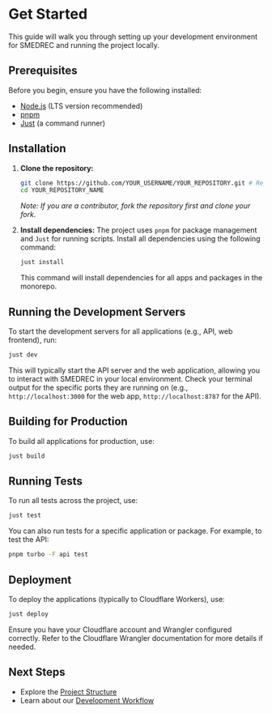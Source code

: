 # Get Started

This guide will walk you through setting up your development environment for SMEDREC and running the project locally.

## Prerequisites

Before you begin, ensure you have the following installed:

- [Node.js](https://nodejs.org/) (LTS version recommended)
- [pnpm](https://pnpm.io/installation)
- [Just](https://github.com/casey/just#installation) (a command runner)

## Installation

1.  **Clone the repository:**

    ```bash
    git clone https://github.com/YOUR_USERNAME/YOUR_REPOSITORY.git # Replace with actual repo URL
    cd YOUR_REPOSITORY_NAME
    ```

    _Note: If you are a contributor, fork the repository first and clone your fork._

2.  **Install dependencies:**
    The project uses `pnpm` for package management and `Just` for running scripts. Install all dependencies using the following command:
    ```bash
    just install
    ```
    This command will install dependencies for all apps and packages in the monorepo.

## Running the Development Servers

To start the development servers for all applications (e.g., API, web frontend), run:

```bash
just dev
```

This will typically start the API server and the web application, allowing you to interact with SMEDREC in your local environment. Check your terminal output for the specific ports they are running on (e.g., `http://localhost:3000` for the web app, `http://localhost:8787` for the API).

## Building for Production

To build all applications for production, use:

```bash
just build
```

## Running Tests

To run all tests across the project, use:

```bash
just test
```

You can also run tests for a specific application or package. For example, to test the API:

```bash
pnpm turbo -F api test
```

## Deployment

To deploy the applications (typically to Cloudflare Workers), use:

```bash
just deploy
```

Ensure you have your Cloudflare account and Wrangler configured correctly. Refer to the Cloudflare Wrangler documentation for more details if needed.

## Next Steps

- Explore the [Project Structure](./project-structure.md)
- Learn about our [Development Workflow](./development/workflow.md)
